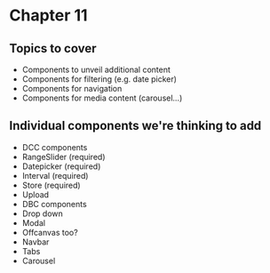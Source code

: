 # Chapter 11

## Topics to cover
- Components to unveil additional content
- Components for filtering (e.g. date picker)
- Components for navigation
- Components for media content (carousel…)

## Individual components we're thinking to add
- DCC components
- RangeSlider (required)
- Datepicker (required)
- Interval (required)
- Store (required)
- Upload
- DBC components
- Drop down
- Modal
- Offcanvas too?
- Navbar
- Tabs
- Carousel
